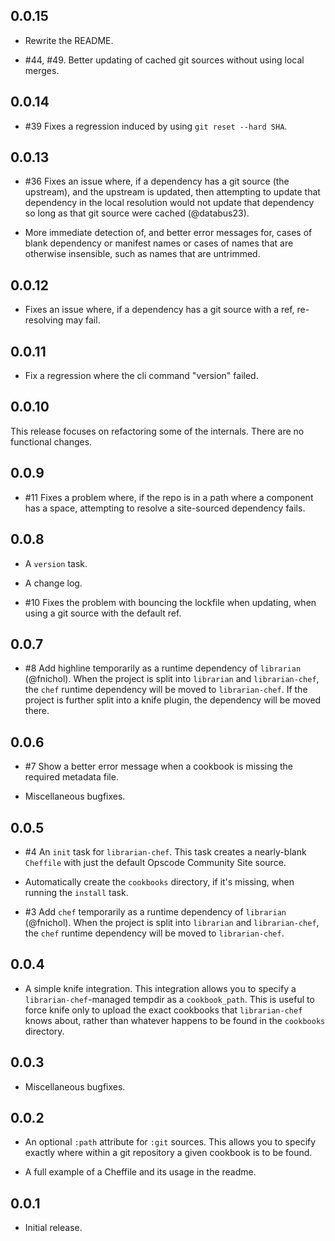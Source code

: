 ## 0.0.15

* Rewrite the README.

* \#44, \#49. Better updating of cached git sources without using local merges.

## 0.0.14

* \#39 Fixes a regression induced by using `git reset --hard SHA`.

## 0.0.13

* \#36 Fixes an issue where, if a dependency has a git source (the upstream), and the upstream is updated,
    then attempting to update that dependency in the local resolution would not update that dependency so
    long as that git source were cached (@databus23).

* More immediate detection of, and better error messages for, cases of blank dependency or manifest names
    or cases of names that are otherwise insensible, such as names that are untrimmed.

## 0.0.12

* Fixes an issue where, if a dependency has a git source with a ref, re-resolving may fail.

## 0.0.11

* Fix a regression where the cli command "version" failed.

## 0.0.10

This release focuses on refactoring some of the internals. There are no functional changes.

## 0.0.9

* \#11 Fixes a problem where, if the repo is in a path where a component has a space, attempting to resolve a
    site-sourced dependency fails.

## 0.0.8

* A `version` task.

* A change log.

* \#10 Fixes the problem with bouncing the lockfile when updating, when using a git source with the default ref.

## 0.0.7

* \#8 Add highline temporarily as a runtime dependency of `librarian` (@fnichol).
  When the project is split into `librarian` and `librarian-chef`, the `chef` runtime dependency will
    be moved to `librarian-chef`. If the project is further split into a knife plugin, the dependency
    will be moved there.

## 0.0.6

* \#7 Show a better error message when a cookbook is missing the required metadata file.

* Miscellaneous bugfixes.

## 0.0.5

* \#4 An `init` task for `librarian-chef`.
  This task creates a nearly-blank `Cheffile` with just the default Opscode Community Site source.

* Automatically create the `cookbooks` directory, if it's missing, when running the `install` task.

* \#3 Add `chef` temporarily as a runtime dependency of `librarian` (@fnichol).
  When the project is split into `librarian` and `librarian-chef`, the `chef` runtime dependency will
    be moved to `librarian-chef`.

## 0.0.4

* A simple knife integration.
  This integration allows you to specify a `librarian-chef`-managed tempdir as a `cookbook_path`.
  This is useful to force knife only to upload the exact cookbooks that `librarian-chef` knows
    about, rather than whatever happens to be found in the `cookbooks` directory.

## 0.0.3

* Miscellaneous bugfixes.

## 0.0.2

* An optional `:path` attribute for `:git` sources.
  This allows you to specify exactly where within a git repository a given cookbook is to be found.

* A full example of a Cheffile and its usage in the readme.

## 0.0.1

* Initial release.
